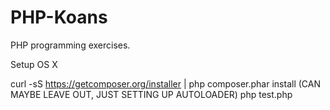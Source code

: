 PHP-Koans
=========

PHP programming exercises.

Setup OS X

curl -sS https://getcomposer.org/installer | php
composer.phar install (CAN MAYBE LEAVE OUT, JUST SETTING UP AUTOLOADER)
php test.php
